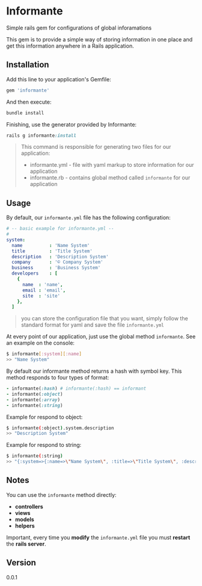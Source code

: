 # Informante

Simple rails gem for configurations of global inforamations

This gem is to provide a simple way of storing information in one place and get this information anywhere in a Rails application.


## Installation

Add this line to your application's Gemfile:

```ruby
gem 'informante'
```

And then execute:

```ruby
bundle install
```

Finishing, use the generator provided by Informante:

```ruby
rails g informante:install
```
> This command is responsible for generating two files for our application:
> * informante.yml - file with yaml markup to store information for our application
> * informante.rb  - contains global method called `informante` for our application

## Usage

By default, our `informante.yml` file has the following configuration:

```yaml
# -- basic example for informante.yml --
#
system:
  name          : 'Name System'
  title         : 'Title System'
  description   : 'Description System'
  company       : '© Company System'
  business      : 'Business System'
  developers    : [
    {
      name  : 'name',
      email : 'email',
      site  : 'site'
    },
  ]
```

> you can store the configuration file that you want, simply follow the standard format for yaml and save the file `informante.yml`

At every point of our application, just use the global method `informante`.
See an example on the console:

```sh
$ informante[:system][:name]
>> "Name System"
```

By default our informante method returns a hash with symbol key. This method responds to four types of format:

```ruby
- informante(:hash) # informante(:hash) == informant
- informante(:object)
- informante(:array)
- informante(:string)
```
Example for respond to object:

```sh
$ informante(:object).system.description
>> "Description System"
```

Example for respond to string:

```sh
$ informante(:string)
>> "{:system=>{:name=>\"Name System\", :title=>\"Title System\", :description=>\"Description System\", :company=>\"© Company System\", :business=>\"Business System\", :developers=>[{:name=>\"name\", :email=>\"email\", :site=>\"site\"}]}}"
```


## Notes

You can use the `informante` method directly:

* **controllers**
* **views**
* **models**
* **helpers**

Important, every time you **modify** the `informante.yml` file you must **restart** the **rails server**.


## Version

0.0.1

